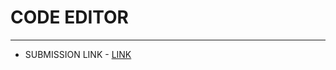 # CODE EDITOR
---
- SUBMISSION LINK - [LINK](https://github.com/Ankit64s/team3MCT4/tree/main/codeEditor_byAbhishekSharma/index.html)

